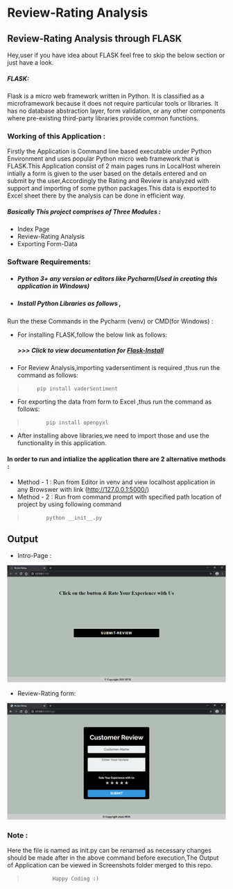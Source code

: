 # Review-Rating Analysis
Review-Rating Analysis through FLASK
----------------------------------------------------------------
Hey,user if you have idea about FLASK feel free to skip the below section or just have a look. 
#####  FLASK:
Flask is a micro web framework written in Python. It is classified as a microframework because it does not require particular tools or libraries. It has no database abstraction layer, form validation, or any other components where pre-existing third-party libraries provide common functions.
### Working of this Application :
Firstly the Application is Command line based executable under Python Environment and
uses popular Python micro web framework that is FLASK.This Application consist of 2 main pages runs in LocalHost wherein intially a form is given to the user based on the details entered and on submit by the user,Accordingly the Rating and Review is analyzed with support and importing of some python packages.This data is exported to Excel sheet there by the analysis can be done in efficient way.

##### Basically This project comprises of Three Modules :
* Index Page
* Review-Rating Analysis
* Exporting Form-Data

### Software Requirements:
* #####  Python 3+ any version or editors like Pycharm(Used in creating this application in Windows) 
* ##### Install Python Libraries as follows ,
 Run the these Commands in the Pycharm (venv) or CMD(for Windows) :

* For installing FLASK,follow the below link  as follows:
    ##### >>> Click to view documentation for [Flask-Install](https://dev.to/sahilrajput/install-flask-and-create-your-first-web-application-2dba)


* For Review Analysis,importing vadersentiment is required ,thus run the command as follows:
>         pip install vaderSentiment

* For exporting the data from form to Excel ,thus run the command as follows:
>            pip install openpyxl

*  After installing above libraries,we need to import those and use the functionality in this application.

#### In order to run and intialize the application there are 2 alternative methods :

* Method - 1 : Run from Editor in venv and view localhost application in any Browswer with link (http://127.0.0.1:5000/)
* Method - 2 : Run from command prompt with specified path location of project by using following command
>            python __init__.py

## Output  
* Intro-Page :

 ![](Output_Intro-Page.png)

* Review-Rating form: 

![](Output_Review-Rating-form.png)

### Note : 
Here the file is named as init.py can be renamed as necessary changes should be made after in the above command before execution,The Output of Application can be viewed in Screenshots folder merged to this repo. 


>              Happy Coding :)
